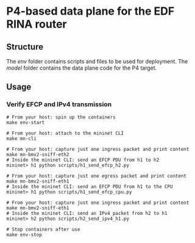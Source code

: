 # P4-based data plane for the EDF RINA router

## Structure

The _env_ folder contains scripts and files to be used for deployment.
The _model_ folder contains the data plane code for the P4 target.

## Usage

### Verify EFCP and IPv4 transmission

```
# From your host: spin up the containers
make env-start

# From your host: attach to the mininet CLI
make mn-cli

# From your host: capture just one ingress packet and print content
make mn-bmv2-sniff-eth2
# Inside the mininet CLI: send an EFCP PDU from h1 to h2
mininet> h1 python scripts/h1_send_efcp_h2.py

# From your host: capture just one egress packet and print content
make mn-bmv2-sniff-eth1
# Inside the mininet CLI: send an EFCP PDU from h1 to the CPU
mininet> h1 python scripts/h1_send_efcp_cpu.py

# From your host: capture just one ingress packet and print content
make mn-bmv2-sniff-eth1
# Inside the mininet CLI: send an IPv4 packet from h2 to h1
mininet> h2 python scripts/h2_send_ipv4_h1.py

# Stop containers after use
make env-stop
```
